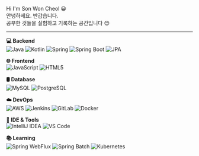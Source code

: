 Hi I'm Son Won Cheol 😀<br>
안녕하세요. 반갑습니다.<br>
공부한 것들을 실험하고 기록하는 공간입니다 😊

<hr>

<!-- 💻 백엔드 기술 -->
<p><strong>💻 Backend</strong><br>
  <img src="https://img.shields.io/badge/Java-007396?style=flat&logo=java&logoColor=white" alt="Java"/>
  <img src="https://img.shields.io/badge/Kotlin-7F52FF?style=flat&logo=kotlin&logoColor=white" alt="Kotlin"/>
  <img src="https://img.shields.io/badge/Spring-6DB33F?style=flat&logo=spring&logoColor=white" alt="Spring"/>
  <img src="https://img.shields.io/badge/Spring Boot-6DB33F?style=flat&logo=springboot&logoColor=white" alt="Spring Boot"/>
  <img src="https://img.shields.io/badge/JPA-59666C?style=flat&logo=hibernate&logoColor=white" alt="JPA"/>
</p>

<!-- 🌐 프론트엔드 기술 -->
<p><strong>🌐 Frontend</strong><br>
  <img src="https://img.shields.io/badge/JavaScript-F7DF1E?style=flat&logo=javascript&logoColor=black" alt="JavaScript"/>
  <img src="https://img.shields.io/badge/HTML5-E34F26?style=flat&logo=html5&logoColor=white" alt="HTML5"/>
</p>

<!-- 🛢 데이터베이스 -->
<p><strong>🛢 Database</strong><br>
  <img src="https://img.shields.io/badge/MySQL-4479A1?style=flat&logo=mysql&logoColor=white" alt="MySQL"/>
  <img src="https://img.shields.io/badge/PostgreSQL-336791?style=flat&logo=postgresql&logoColor=white" alt="PostgreSQL"/>
</p>

<!-- ☁️ 클라우드/DevOps -->
<p><strong>☁️ DevOps</strong><br>
  <img src="https://img.shields.io/badge/AWS-232F3E?style=flat&logo=amazonaws&logoColor=white" alt="AWS"/>
  <img src="https://img.shields.io/badge/Jenkins-D24939?style=flat&logo=jenkins&logoColor=white" alt="Jenkins"/>
  <img src="https://img.shields.io/badge/GitLab-FC6D26?style=flat&logo=gitlab&logoColor=white" alt="GitLab"/>
  <img src="https://img.shields.io/badge/Docker-2496ED?style=flat&logo=docker&logoColor=white" alt="Docker"/>
</p>

<!-- 🔧 개발 환경 -->
<p><strong>🔧 IDE & Tools</strong><br>
  <img src="https://img.shields.io/badge/IntelliJ IDEA-000000?style=flat&logo=intellijidea&logoColor=white" alt="IntelliJ IDEA"/>
  <img src="https://img.shields.io/badge/VS Code-007ACC?style=flat&logo=visualstudiocode&logoColor=white" alt="VS Code"/>
</p>

<!-- 배우고 있는 기술 -->
<p><strong>📚 Learning</strong><br>
  <img src="https://img.shields.io/badge/Spring WebFlux-6DB33F?style=flat&logo=spring&logoColor=white" alt="Spring WebFlux"/>
  <img src="https://img.shields.io/badge/Spring Batch-6DB33F?style=flat&logo=spring&logoColor=white" alt="Spring Batch"/>
  <img src="https://img.shields.io/badge/Kubernetes-326CE5?style=flat&logo=kubernetes&logoColor=white" alt="Kubernetes"/>
</p>
